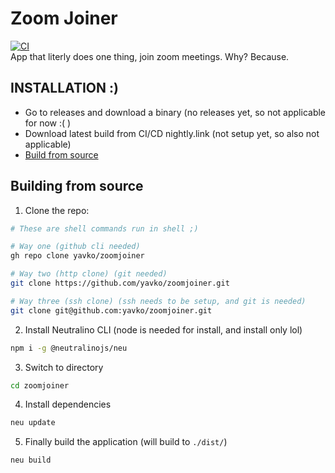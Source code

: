 # Zoom Joiner
[![CI](https://github.com/yavko/zoomjoiner/actions/workflows/main.yml/badge.svg?branch=main)](https://github.com/yavko/zoomjoiner/actions/workflows/main.yml)
<br />
App that literly does one thing, join zoom meetings. Why? Because.

## INSTALLATION :)
- Go to releases and download a binary (no releases yet, so not applicable for now :( )
- Download latest build from CI/CD nightly.link (not setup yet, so also not applicable)
- [Build from source](#building-from-source)

## Building from source
1. Clone the repo:
```bash
# These are shell commands run in shell ;)

# Way one (github cli needed)
gh repo clone yavko/zoomjoiner

# Way two (http clone) (git needed)
git clone https://github.com/yavko/zoomjoiner.git

# Way three (ssh clone) (ssh needs to be setup, and git is needed)
git clone git@github.com:yavko/zoomjoiner.git
```
2. Install Neutralino CLI (node is needed for install, and install only lol)
```bash
npm i -g @neutralinojs/neu 
```
3. Switch to directory
```bash
cd zoomjoiner
```

4. Install dependencies
```bash
neu update
```

5. Finally build the application (will build to `./dist/`)
```bash
neu build
```
